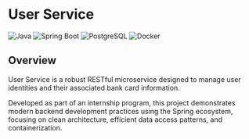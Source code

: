 # User Service

![Java](https://img.shields.io/badge/Java-17%2B-orange)
![Spring Boot](https://img.shields.io/badge/Spring_Boot-3.x-brightgreen)
![PostgreSQL](https://img.shields.io/badge/PostgreSQL-15-blue)
![Docker](https://img.shields.io/badge/Docker-Enabled-2496ED)

## Overview

User Service is a robust RESTful microservice designed to manage user identities and their associated bank card information.

Developed as part of an internship program, this project demonstrates modern backend development practices using the Spring ecosystem, focusing on clean architecture, efficient data access patterns, and containerization.